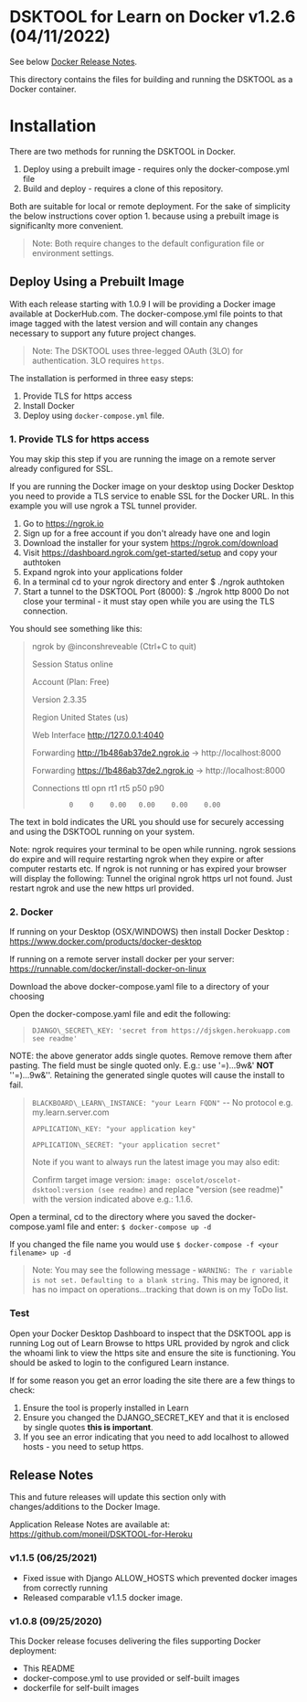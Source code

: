 # DSKTOOL for Learn on Docker v1.2.6 (04/11/2022)

See below [Docker Release Notes](#Release-Notes).

This directory contains the files for building and running the DSKTOOL as a Docker container.

# Installation
There are two methods for running the DSKTOOL in Docker.

1. Deploy using a prebuilt image - requires only the docker-compose.yml file
2. Build and deploy - requires a clone of this repository.

Both are suitable for local or remote deployment. For the sake of simplicity the below instructions cover option 1. because using a prebuilt image is significanlty more convenient.

> Note: Both require changes to the default configuration file or environment settings.

## Deploy Using a Prebuilt Image
With each release starting with 1.0.9 I will be providing a Docker image available at DockerHub.com. The docker-compose.yml file points to that image tagged with the latest version and will contain any changes necessary to support any future project changes.

> Note: The DSKTOOL uses three-legged OAuth (3LO) for authentication. 3LO requires `https`.

The installation is performed in three easy steps:

1. Provide TLS for https access
2. Install Docker
3. Deploy using `docker-compose.yml` file.

### 1. Provide TLS for https access
You may skip this step if you are running the image on a remote server already configured for SSL.

If you are running the Docker image on your desktop using Docker Desktop you need to provide a TLS service to enable SSL for the Docker URL. In this example you will use ngrok a TSL tunnel provider. 

1. Go to https://ngrok.io
1. Sign up for a free account if you don't already have one and login
1. Download the installer for your system https://ngrok.com/download
1. Visit https://dashboard.ngrok.com/get-started/setup and copy your authtoken
1. Expand ngrok into your applications folder
1. In a terminal cd to your ngrok directory and enter $ ./ngrok authtoken <your authtoken>
1. Start a tunnel to the DSKTOOL Port (8000): $ ./ngrok http 8000 Do not close your terminal - it must stay open while you are using the TLS connection.

You should see something like this:

> ngrok by @inconshreveable (Ctrl+C to quit)
> 
> Session Status           online
> 
> Account                      <your nginx username> (Plan: Free)
> 
> Version                        2.3.35
> 
> Region                         United States (us)
> 
> Web Interface             http://127.0.0.1:4040
> 
> Forwarding                  http://1b486ab37de2.ngrok.io -> http://localhost:8000
> 
> Forwarding                  https://1b486ab37de2.ngrok.io -> http://localhost:8000
> 
> Connections  ttl  opn  rt1    rt5     p50     p90
> 
>              0    0    0.00   0.00    0.00    0.00

The text in bold indicates the URL you should use for securely accessing and using the DSKTOOL running on your system.

Note: ngrok requires your terminal to be open while running. ngrok sessions do expire and will require restarting ngrok when they expire or after computer restarts etc. If ngrok is not running or has expired your browser will display the following: Tunnel the original ngrok https url not found. Just restart ngrok and use the new https url provided.

### 2. Docker
If running on your Desktop (OSX/WINDOWS) then install Docker Desktop : https://www.docker.com/products/docker-desktop

If running on a remote server install docker per your server: https://runnable.com/docker/install-docker-on-linux

Download the above docker-compose.yaml file to a directory of your choosing

Open the docker-compose.yaml file and edit the following:

> `DJANGO\_SECRET\_KEY: 'secret from https://djskgen.herokuapp.com see readme'`

NOTE: the above generator adds single quotes. Remove remove them after pasting. The field must be single quoted only. E.g.: use '=)...9w&' **NOT** ''=)...9w&''. Retaining the generated single quotes will cause the install to fail.

> `BLACKBOARD\_LEARN\_INSTANCE: "your Learn FQDN"` -- No protocol e.g. my.learn.server.com
> 
> `APPLICATION\_KEY: "your application key"`
> 
> `APPLICATION\_SECRET: "your application secret"`
>
> Note if you want to always run the latest image you may also edit:
> 
> Confirm target image version: `image: oscelot/oscelot-dsktool:version (see readme)` and replace "version (see readme)" with the  version indicated above e.g.: 1.1.6. 

Open a terminal, cd to the directory where you saved the docker-compose.yaml file and enter: `$ docker-compose up -d`

If you changed the file name you would use `$ docker-compose -f <your filename> up -d`

> Note: You may see the following message - `WARNING: The r variable is not set. Defaulting to a blank string.` This may be ignored, it has no impact on operations...tracking that down is on my ToDo list.

### Test

Open your Docker Desktop Dashboard to inspect that the DSKTOOL app is running
Log out of Learn
Browse to https URL provided by ngrok and click the whoami link to view the https site and ensure the site is functioning. You should be asked to login to the configured Learn instance.

If for some reason you get an error loading the site there are a few things to check:

1. Ensure the tool is properly installed in Learn
1. Ensure you changed the DJANGO\_SECRET\_KEY and that it is enclosed by single quotes **this is important**.
1. If you see an error indicating that you need to add localhost to allowed hosts - you need to setup https.


## Release Notes
This and future releases will update this section only with changes/additions to the Docker Image. 

Application Release Notes are available at: <a href='https://github.com/moneil/DSKTOOL-for-Heroku'>https://github.com/moneil/DSKTOOL-for-Heroku</a> </li>

### v1.1.5 (06/25/2021)
<ul>
  <li>Fixed issue with Django ALLOW_HOSTS which prevented docker images from correctly running</li>
  <li>Released comparable v1.1.5 docker image.
</ul>
 
### v1.0.8 (09/25/2020)
This Docker release focuses delivering the files supporting Docker deployment:
<ul>
	<li>This README</li>
	<li>docker-compose.yml to use provided or self-built images</li>
	<li>dockerfile for self-built images</li>
</ul>